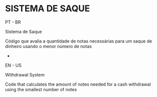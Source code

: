 # SISTEMA DE SAQUE 

PT - BR

Sistema de Saque

Código que avalia a quantidade de notas necessárias para um saque de dinheiro usando o menor número de notas

-

EN - US

Withdrawal System

Code that calculates the amount of notes needed for a cash withdrawal using the smallest number of notes